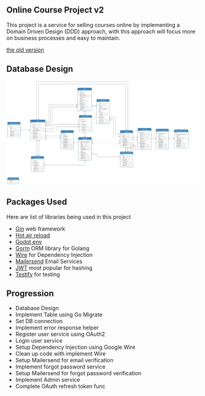 ## Online Course Project v2

This project is a service for selling courses online by implementing a Domain Driven Design (DDD) approach, with this approach will focus more on business processes and easy to maintain.

[the old version](https://github.com/taufiqkba/go_online_course)

## Database Design

![Database](docs/scheme_database.jpg)

## Packages Used

Here are list of libraries being used in this project

- [Gin](https://gin-gonic.com/) web framework
- [Hot air reload](https://github.com/cosmtrek/air)
- [Godot env](https://github.com/joho/godotenv)
- [Gorm](https://gorm.io/) ORM library for Golang
- [Wire](https://github.com/google/wire) for Dependency Injection
- [Mailersend](https://github.com/mailersend/mailersend-go) Email Services
- [JWT](https://github.com/golang-jwt/jwt) most popular for hashing
- [Testify](https://github.com/stretchr/testify) for testing

## Progression

- Database Design
- Implement Table using Go Migrate
- Set DB connection
- Implement error response helper
- Register user service using OAuth2
- Login user service
- Setup Dependency Injection using Google Wire
- Clean up code with implement Wire
- Setup Mailersend for email verification
- Implement forgot password service
- Setup Mailersend for forgot password verification
- Implement Admin service
- Complete OAuth refresh token func
